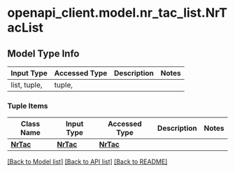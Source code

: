 # openapi_client.model.nr_tac_list.NrTacList

## Model Type Info
Input Type | Accessed Type | Description | Notes
------------ | ------------- | ------------- | -------------
list, tuple,  | tuple,  |  | 

### Tuple Items
Class Name | Input Type | Accessed Type | Description | Notes
------------- | ------------- | ------------- | ------------- | -------------
[**NrTac**](NrTac.md) | [**NrTac**](NrTac.md) | [**NrTac**](NrTac.md) |  | 

[[Back to Model list]](../../README.md#documentation-for-models) [[Back to API list]](../../README.md#documentation-for-api-endpoints) [[Back to README]](../../README.md)

